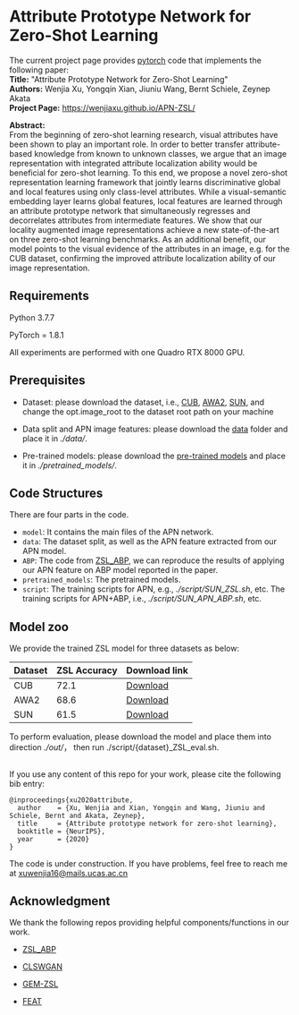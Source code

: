 # Attribute Prototype Network for Zero-Shot Learning

The current project page provides [pytorch](http://pytorch.org/) code that implements the following paper:   
**Title:**      "Attribute Prototype Network for Zero-Shot Learning"    
**Authors:**     Wenjia Xu, Yongqin Xian, Jiuniu Wang, Bernt Schiele, Zeynep Akata    
**Project Page:**  https://wenjiaxu.github.io/APN-ZSL/          


**Abstract:**  
From the beginning of zero-shot learning research, visual attributes have been shown to play an important role. In order to better transfer attribute-based knowledge from known to unknown classes, we argue that an image representation with integrated attribute localization ability would be beneficial for zero-shot learning.
To this end, we propose a novel zero-shot representation learning framework that jointly learns discriminative global and local features using only class-level attributes. While a visual-semantic embedding layer learns global features, local features are learned through an attribute prototype network that simultaneously regresses and decorrelates attributes from intermediate features. We show that our locality augmented image representations achieve a new state-of-the-art on three zero-shot learning benchmarks. As an additional benefit, our model points to the visual evidence of the attributes in an image, e.g. for the CUB dataset, confirming the improved attribute localization ability of our image representation. 

## Requirements
Python 3.7.7

PyTorch = 1.8.1

All experiments are performed with one Quadro RTX 8000 GPU.

## Prerequisites


- Dataset: please download the dataset, i.e., [CUB](http://www.vision.caltech.edu/visipedia/CUB-200-2011.html), [AWA2](https://cvml.ist.ac.at/AwA2/), [SUN](https://groups.csail.mit.edu/vision/SUN/hierarchy.html), and change the opt.image_root to the dataset root path on your machine
  
- Data split and APN image features: please download the [data](https://drive.google.com/file/d/12ZsOxlkKU0IfXEfhB8NHRvHzfGFdwlhB/view?usp=sharing) folder and place it in *./data/*.

- Pre-trained models: please download the [pre-trained models](https://drive.google.com/file/d/1c5scuU0kZS5a9Rz3kf5T0UweCvOpGsh2/view?usp=sharing) and place it in *./pretrained_models/*.

## Code Structures
There are four parts in the code.
 - `model`: It contains the main files of the APN network.
 - `data`: The dataset split, as well as the APN feature extracted from our APN model.
 - `ABP`: The code from [ZSL_ABP](https://github.com/EthanZhu90/ZSL_ABP), we can reproduce the results of applying our APN feature on ABP model reported in the paper.
 - `pretrained_models`: The pretrained models.
 - `script`: The training scripts for APN, e.g., *./script/SUN_ZSL.sh*, etc. The training scripts for APN+ABP, i.e., *./script/SUN_APN_ABP.sh*, etc.

## Model zoo

We provide the trained ZSL model for three datasets as below:

 Dataset          | ZSL Accuracy   |  Download link | 
 |  ----  | ----  | ----  |
| CUB          | 72.1                 |[Download](https://drive.google.com/file/d/1hPWNtbprwgrFlZmsauOV0mP0RCvekabA/view?usp=sharing) |
| AWA2          | 68.6                 |[Download](https://drive.google.com/file/d/1ROau8p_si1qYhr5_gxdaIr_olen-DQp9/view?usp=sharing) |
| SUN          | 61.5                 |[Download](https://drive.google.com/file/d/1H-zB05WmfZytXDkdrptRLz-r--6Ta8dS/view?usp=sharing) |

To perform evaluation, please download the model and place them into direction *./out/*， then run ./script/{dataset}_ZSL_eval.sh. 

##

If you use any content of this repo for your work, please cite the following bib entry:

    @inproceedings{xu2020attribute,
      author    = {Xu, Wenjia and Xian, Yongqin and Wang, Jiuniu and Schiele, Bernt and Akata, Zeynep},
      title     = {Attribute prototype network for zero-shot learning},
      booktitle = {NeurIPS},
      year      = {2020}
    }

The code is under construction. If you have problems, feel free to reach me at xuwenjia16@mails.ucas.ac.cn

## Acknowledgment
We thank the following repos providing helpful components/functions in our work.
- [ZSL_ABP](https://github.com/EthanZhu90/ZSL_ABP)

- [CLSWGAN](https://www.mpi-inf.mpg.de/departments/computer-vision-and-machine-learning/research/zero-shot-learning/feature-generating-networks-for-zero-shot-learning)

- [GEM-ZSL](https://github.com/osierboy/GEM-ZSL)

- [FEAT](https://github.com/Sha-Lab/FEAT)
